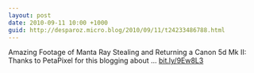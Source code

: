 ```yaml
---
layout: post
date: 2010-09-11 10:00 +1000
guid: http://desparoz.micro.blog/2010/09/11/t24233486788.html
---
```

Amazing Footage of Manta Ray Stealing and Returning a Canon 5d Mk II: Thanks to PetaPixel for this blogging about ... [bit.ly/9Ew8L3](http://bit.ly/9Ew8L3)
